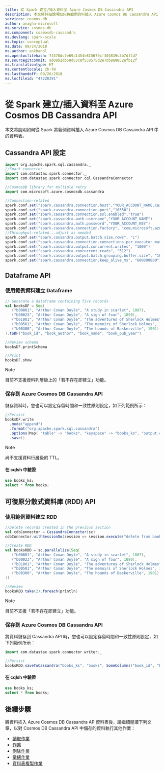 ```yaml
---
title: 從 Spark 建立/插入資料至 Azure Cosmos DB Cassandra API
description: 本文將詳細說明如何將範例資料插入 Azure Cosmos DB Cassandra API 資料表
services: cosmos-db
author: anagha-microsoft
ms.service: cosmos-db
ms.component: cosmosdb-cassandra
ms.devlang: spark-scala
ms.topic: conceptual
ms.date: 09/24/2018
ms.author: ankhanol
ms.openlocfilehash: 74578dc7e69a1454e815679cf403839c3b7df4d7
ms.sourcegitcommit: ad08b2db50d63c8f550575d2e7bb9a0852efb12f
ms.translationtype: HT
ms.contentlocale: zh-TW
ms.lasthandoff: 09/26/2018
ms.locfileid: "47220391"
---
```

# <a name="createinsert-data-into-azure-cosmos-db-cassandra-api-from-spark"></a>從 Spark 建立/插入資料至 Azure Cosmos DB Cassandra API
 
本文將說明如何從 Spark 將範例資料插入 Azure Cosmos DB Cassandra API 中的資料表。

## <a name="cassandra-api-configuration"></a>Cassandra API 設定

```scala
import org.apache.spark.sql.cassandra._
//Spark connector
import com.datastax.spark.connector._
import com.datastax.spark.connector.cql.CassandraConnector

//CosmosDB library for multiple retry
import com.microsoft.azure.cosmosdb.cassandra

//Connection-related
spark.conf.set("spark.cassandra.connection.host","YOUR_ACCOUNT_NAME.cassandra.cosmosdb.azure.com")
spark.conf.set("spark.cassandra.connection.port","10350")
spark.conf.set("spark.cassandra.connection.ssl.enabled","true")
spark.conf.set("spark.cassandra.auth.username","YOUR_ACCOUNT_NAME")
spark.conf.set("spark.cassandra.auth.password","YOUR_ACCOUNT_KEY")
spark.conf.set("spark.cassandra.connection.factory", "com.microsoft.azure.cosmosdb.cassandra.CosmosDbConnectionFactory")
//Throughput-related...adjust as needed
spark.conf.set("spark.cassandra.output.batch.size.rows", "1")
spark.conf.set("spark.cassandra.connection.connections_per_executor_max", "10")
spark.conf.set("spark.cassandra.output.concurrent.writes", "1000")
spark.conf.set("spark.cassandra.concurrent.reads", "512")
spark.conf.set("spark.cassandra.output.batch.grouping.buffer.size", "1000")
spark.conf.set("spark.cassandra.connection.keep_alive_ms", "600000000")
```
## <a name="dataframe-api"></a>Dataframe API

### <a name="create-a-dataframe-with-sample-data"></a>使用範例資料建立 Dataframe

```scala
// Generate a dataframe containing five records
val booksDF = Seq(
   ("b00001", "Arthur Conan Doyle", "A study in scarlet", 1887),
   ("b00023", "Arthur Conan Doyle", "A sign of four", 1890),
   ("b01001", "Arthur Conan Doyle", "The adventures of Sherlock Holmes", 1892),
   ("b00501", "Arthur Conan Doyle", "The memoirs of Sherlock Holmes", 1893),
   ("b00300", "Arthur Conan Doyle", "The hounds of Baskerville", 1901)
).toDF("book_id", "book_author", "book_name", "book_pub_year")

//Review schema
booksDF.printSchema

//Print
booksDF.show
```

> [!NOTE]
> 目前不支援資料列層級上的「若不存在即建立」功能。

### <a name="persist-to-azure-cosmos-db-cassandra-api"></a>保存到 Azure Cosmos DB Cassandra API

儲存資料時，您也可以設定存留時間和一致性原則設定，如下列範例所示：

```scala
//Persist
booksDF.write
  .mode("append")
  .format("org.apache.spark.sql.cassandra")
  .options(Map( "table" -> "books", "keyspace" -> "books_ks", "output.consistency.level" -> "ALL", "ttl" -> "10000000"))
  .save()
```

> [!NOTE]
> 尚不支援資料行層級的 TTL。

#### <a name="validate-in-cqlsh"></a>在 cqlsh 中驗證

```sql
use books_ks;
select * from books;
```

## <a name="resilient-distributed-database-rdd-api"></a>可復原分散式資料庫 (RDD) API

### <a name="create-a-rdd-with-sample-data"></a>使用範例資料建立 RDD
```scala
//Delete records created in the previous section 
val cdbConnector = CassandraConnector(sc)
cdbConnector.withSessionDo(session => session.execute("delete from books_ks.books where book_id in ('b00300','b00001','b00023','b00501','b09999','b01001','b00999','b03999','b02999');"))

//Create RDD
val booksRDD = sc.parallelize(Seq(
   ("b00001", "Arthur Conan Doyle", "A study in scarlet", 1887),
   ("b00023", "Arthur Conan Doyle", "A sign of four", 1890),
   ("b01001", "Arthur Conan Doyle", "The adventures of Sherlock Holmes", 1892),
   ("b00501", "Arthur Conan Doyle", "The memoirs of Sherlock Holmes", 1893),
   ("b00300", "Arthur Conan Doyle", "The hounds of Baskerville", 1901)
))

//Review
booksRDD.take(2).foreach(println)
```

> [!NOTE]
> 目前不支援「若不存在即建立」功能。

### <a name="persist-to-azure-cosmos-db-cassandra-api"></a>保存到 Azure Cosmos DB Cassandra API

將資料儲存到 Cassandra API 時，您也可以設定存留時間和一致性原則設定，如下列範例所示：

```scala
import com.datastax.spark.connector.writer._

//Persist
booksRDD.saveToCassandra("books_ks", "books", SomeColumns("book_id", "book_author", "book_name", "book_pub_year"),writeConf = WriteConf(ttl = TTLOption.constant(900000),consistencyLevel = ConsistencyLevel.ALL))
```

#### <a name="validate-in-cqlsh"></a>在 cqlsh 中驗證

```sql
use books_ks;
select * from books;
```

## <a name="next-steps"></a>後續步驟

將資料插入 Azure Cosmos DB Cassandra AP 資料表後，請繼續閱讀下列文章，以對 Cosmos DB Cassandra API 中儲存的資料執行其他作業：
 
* [讀取作業](cassandra-spark-read-ops.md)
* [作業](cassandra-spark-upsert-ops.md)
* [刪除作業](cassandra-spark-delete-ops.md)
* [彙總作業](cassandra-spark-aggregation-ops.md)
* [資料表複製作業](cassandra-spark-table-copy-ops.md)

